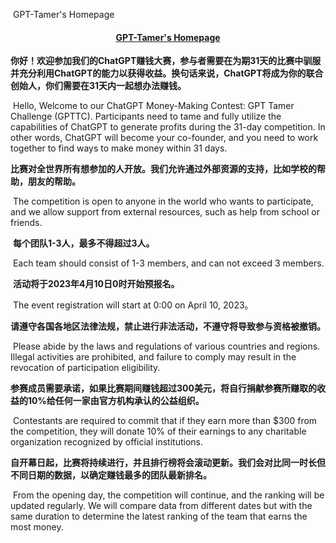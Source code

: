 ​          GPT-Tamer's Homepage
<h4 align="center">
  <a href=https://www.gpttamerchallenge.com/about> GPT-Tamer's Homepage </a> 
</h4>

**你好！欢迎参加我们的ChatGPT赚钱大赛，参与者需要在为期31天的比赛中驯服并充分利用ChatGPT的能力以获得收益。换句话来说，ChatGPT将成为你的联合创始人，你们需要在31天内一起想办法赚钱。**

​          Hello, Welcome to our ChatGPT Money-Making Contest: GPT Tamer Challenge (GPTTC). Participants need to tame and fully utilize the capabilities of ChatGPT to generate profits during the 31-day competition. In other words, ChatGPT will become your co-founder, and you need to work together to find ways to make money within 31 days.

​         **比赛对全世界所有想参加的人开放。我们允许通过外部资源的支持，比如学校的帮助，朋友的帮助。**

​         The competition is open to anyone in the world who wants to participate, and we allow support from external resources, such as help from school or friends.

​         **每个团队1-3人，最多不得超过3人。**

​         Each team should consist of 1-3 members, and can not exceed 3 members.

​         **活动将于2023年4月10日0时开始预报名。**

​         The event registration will start at 0:00 on April 10, 2023。

​         **请遵守各国各地区法律法规，禁止进行非法活动，不遵守将导致参与资格被撤销。**

​         Please abide by the laws and regulations of various countries and regions. Illegal activities are prohibited, and failure to comply may result in the revocation of participation eligibility.

​         **参赛成员需要承诺，如果比赛期间赚钱超过300美元，将自行捐献参赛所赚取的收益的10%给任何一家由官方机构承认的公益组织。**

​         Contestants are required to commit that if they earn more than $300 from the competition, they will donate 10% of their earnings to any charitable organization recognized by official institutions.

​         **自开幕日起，比赛将持续进行，并且排行榜将会滚动更新。我们会对比同一时长但不同日期的数据，以确定赚钱最多的团队最新排名。**

​         From the opening day, the competition will continue, and the ranking will be updated regularly. We will compare data from different dates but with the same duration to determine the latest ranking of the team that earns the most money.
